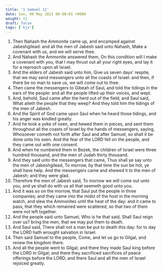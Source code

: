 ```yaml
---
title: '1 Samuel 11'
date: Sun, 09 May 2021 00:00:01 +0000
weight: 11
draft: false
tags: ['kjv'] 
---
```


1. Then Nahash the Ammonite came up, and encamped against Jabeshgilead: and all the men of Jabesh said unto Nahash, Make a covenant with us, and we will serve thee.
2. And Nahash the Ammonite answered them, On this condition will I make a covenant with you, that I may thrust out all your right eyes, and lay it for a reproach upon all Israel.
3. And the elders of Jabesh said unto him, Give us seven days' respite, that we may send messengers unto all the coasts of Israel: and then, if there be no man to save us, we will come out to thee.
4. Then came the messengers to Gibeah of Saul, and told the tidings in the ears of the people: and all the people lifted up their voices, and wept.
5. And, behold, Saul came after the herd out of the field; and Saul said, What aileth the people that they weep? And they told him the tidings of the men of Jabesh.
6. And the Spirit of God came upon Saul when he heard those tidings, and his anger was kindled greatly.
7. And he took a yoke of oxen, and hewed them in pieces, and sent them throughout all the coasts of Israel by the hands of messengers, saying, Whosoever cometh not forth after Saul and after Samuel, so shall it be done unto his oxen. And the fear of the LORD fell on the people, and they came out with one consent.
8. And when he numbered them in Bezek, the children of Israel were three hundred thousand, and the men of Judah thirty thousand.
9. And they said unto the messengers that came, Thus shall ye say unto the men of Jabeshgilead, To morrow, by that time the sun be hot, ye shall have help. And the messengers came and shewed it to the men of Jabesh; and they were glad.
10. Therefore the men of Jabesh said, To morrow we will come out unto you, and ye shall do with us all that seemeth good unto you.
11. And it was so on the morrow, that Saul put the people in three companies; and they came into the midst of the host in the morning watch, and slew the Ammonites until the heat of the day: and it came to pass, that they which remained were scattered, so that two of them were not left together.
12. And the people said unto Samuel, Who is he that said, Shall Saul reign over us? bring the men, that we may put them to death.
13. And Saul said, There shall not a man be put to death this day: for to day the LORD hath wrought salvation in Israel.
14. Then said Samuel to the people, Come, and let us go to Gilgal, and renew the kingdom there.
15. And all the people went to Gilgal; and there they made Saul king before the LORD in Gilgal; and there they sacrificed sacrifices of peace offerings before the LORD; and there Saul and all the men of Israel rejoiced greatly.

